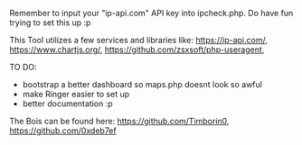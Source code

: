 Remember to input your "ip-api.com" API key into ipcheck.php. Do have fun trying to set this up :p

This Tool utilizes a few services and libraries like:
https://ip-api.com/,
https://www.chartjs.org/,
https://github.com/zsxsoft/php-useragent,

TO DO:

- bootstrap a better dashboard so maps.php doesnt look so awful
- make Ringer easier to set up
- better documentation :p

The Bois can be found here:
https://github.com/Timborin0,
https://github.com/0xdeb7ef
